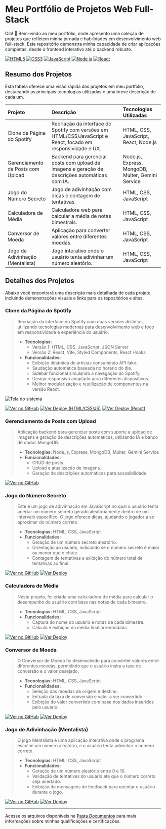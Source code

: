# Meu Portfólio de Projetos Web Full-Stack

Olá! 👋 Bem-vindo ao meu portfólio, onde apresento uma coleção de projetos que refletem minha jornada e habilidades em desenvolvimento web full-stack. Este repositório demonstra minha capacidade de criar aplicações completas, desde o frontend interativo até o backend robusto.

[![HTML5](https://img.shields.io/badge/-HTML5-000000?style=for-the-badge&logo=html5&logoColor=white)](https://developer.mozilla.org/en-US/docs/Web/HTML)
[![CSS3](https://img.shields.io/badge/-CSS3-000000?style=for-the-badge&logo=css3&logoColor=white)](https://developer.mozilla.org/en-US/docs/Web/CSS)
[![JavaScript](https://img.shields.io/badge/-JavaScript-000000?style=for-the-badge&logo=javascript&logoColor=white)](https://developer.mozilla.org/en-US/docs/Web/JavaScript)
[![Node.js](https://img.shields.io/badge/-Node.js-000000?style=for-the-badge&logo=node.js&logoColor=white)](https://nodejs.org/)
[![React](https://img.shields.io/badge/-React-000000?style=for-the-badge&logo=react&logoColor=white)](https://react.dev/)

## Resumo dos Projetos

Esta tabela oferece uma visão rápida dos projetos em meu portfólio, destacando as principais tecnologias utilizadas e uma breve descrição de cada um.

| Projeto                                  | Descrição                                                                                                  | Tecnologias Utilizadas                        |
| :--------------------------------------- | :--------------------------------------------------------------------------------------------------------- | :-------------------------------------------- |
| Clone da Página do Spotify                | Recriação da interface do Spotify com versões em HTML/CSS/JavaScript e React, focado em responsividade e UX. | HTML, CSS, JavaScript, React, Node.js        |
| Gerenciamento de Posts com Upload         | Backend para gerenciar posts com upload de imagens e geração de descrições automáticas com IA.                | Node.js, Express, MongoDB, Multer, Gemini Service |
| Jogo do Número Secreto                    | Jogo de adivinhação com dicas e contagem de tentativas.                                                    | HTML, CSS, JavaScript                           |
| Calculadora de Média                      | Calculadora web para calcular a média de notas bimestrais.                                                    | HTML, CSS, JavaScript                           |
| Conversor de Moeda                        | Aplicação para converter valores entre diferentes moedas.                                                     | HTML, CSS, JavaScript                           |
| Jogo de Adivinhação (Mentalista)          | Jogo interativo onde o usuário tenta adivinhar um número aleatório.                                          | HTML, CSS, JavaScript                           |

## Detalhes dos Projetos

Abaixo você encontrará uma descrição mais detalhada de cada projeto, incluindo demonstrações visuais e links para os repositórios e sites.

### Clone da Página do Spotify

>   Recriação da interface do Spotify com duas versões distintas, utilizando tecnologias modernas para desenvolvimento web e foco em responsividade e experiência do usuário.
>
>   * **Tecnologias:**
>       * Versão 1: HTML, CSS, JavaScript, JSON Server
>       * Versão 2: React, Vite, Styled Components, React Hooks
>   * **Funcionalidades:**
>       * Exibição dinâmica de artistas consumindo API fake.
>       * Saudação automática baseada no horário do dia.
>       * Sidebar funcional simulando a navegação do Spotify.
>       * Design responsivo adaptado para diferentes dispositivos.
>       * Melhor modularização e reutilização de componentes na versão React.

![Tela do sistema](https://github.com/vitoriapguimaraes/portfolio-developerFullStack-web/blob/master/HTML_CSS_Java-PaginaSpotify/display-PaginaSpotify.gif)

[![Ver no GitHub](https://img.shields.io/badge/Ver%20no%20GitHub-gray?style=for-the-badge&logo=github)](https://github.com/vitoriapguimaraes/portfolio-developerFullStack-web/tree/master/HTML_CSS_Java-PaginaSpotify)
[![Ver Deploy (HTML/CSS/JS)](https://img.shields.io/badge/Ver%20Deploy-lightgray?style=for-the-badge&logo=github)](https://vitoriapguimaraes.github.io/pagina-do-spotify/)
[![Ver Deploy (React)](https://img.shields.io/badge/Ver%20Deploy%20(React)-lightgray?style=for-the-badge&logo=github)](https://vitoriapguimaraes.github.io/react-spotify-clone/)

### Gerenciamento de Posts com Upload

>   Aplicação backend para gerenciar posts com suporte a upload de imagens e geração de descrições automáticas, utilizando IA e banco de dados MongoDB.
>
>   * **Tecnologias:** Node.js, Express, MongoDB, Multer, Gemini Service
>   * **Funcionalidades:**
>       * CRUD de posts.
>       * Upload e atualização de imagens.
>       * Geração de descrições automáticas para acessibilidade.

[![Ver no GitHub](https://img.shields.io/badge/Ver%20no%20GitHub-gray?style=for-the-badge&logo=github)](https://github.com/vitoriapguimaraes/portfolio-web-Java/tree/master/Node-Instabytes)

### Jogo do Número Secreto

>   Este é um jogo de adivinhação em JavaScript no qual o usuário tenta acertar um número secreto gerado aleatoriamente dentro de um intervalo específico. O jogo oferece dicas, ajudando o jogador a se aproximar do número correto.
>
>   * **Tecnologias:** HTML, CSS, JavaScript
>   * **Funcionalidades:**
>       * Geração de um número secreto aleatório.
>       * Orientação ao usuário, indicando se o número secreto é maior ou menor que o chute.
>       * Contagem de tentativas e exibição do número total de tentativas ao final.

[![Ver no GitHub](https://img.shields.io/badge/Ver%20no%20GitHub-gray?style=for-the-badge&logo=github)](https://github.com/vitoriapguimaraes/portfolio-web-Java/tree/master/HTML_CSS_Java-NumeroSecreto)
[![Ver Deploy](https://img.shields.io/badge/Ver%20Deploy-lightgray?style=for-the-badge&logo=github)](https://vitoriapguimaraes.github.io/jogo-do-numero-secreto/)

### Calculadora de Média

>   Neste projeto, foi criada uma calculadora de média para calcular o desempenho do usuário com base nas notas de cada bimestre.
>
>   * **Tecnologias:** HTML, CSS, JavaScript
>   * **Funcionalidades:**
>       * Captura do nome do usuário e notas de cada bimestre.
>       * Cálculo e exibição da média final arredondada.

[![Ver no GitHub](https://img.shields.io/badge/Ver%20no%20GitHub-gray?style=for-the-badge&logo=github)](https://github.com/vitoriapguimaraes/portfolio-projetos-web-Java/tree/master/HTML_CSS_Java-CalculadoraMedia)
[![Ver Deploy](https://img.shields.io/badge/Ver%20Deploy-lightgray?style=for-the-badge&logo=github)](https://vitoriapguimaraes.github.io/HTML_CSS_Javascript-CalculadoraMedia/)

### Conversor de Moeda

>   O Conversor de Moeda foi desenvolvido para converter valores entre diferentes moedas, permitindo que o usuário insira a taxa de conversão e o valor desejado.
>
>   * **Tecnologias:** HTML, CSS, JavaScript
>   * **Funcionalidades:**
>       * Seleção das moedas de origem e destino.
>       * Entrada da taxa de conversão e valor a ser convertido.
>       * Exibição do valor convertido com base nos dados inseridos pelo usuário.

[![Ver no GitHub](https://img.shields.io/badge/Ver%20no%20GitHub-gray?style=for-the-badge&logo=github)](https://github.com/vitoriapguimaraes/portfolio-projetos-web-Java/tree/master/HTML_CSS_Java-ConversorMoeda)
[![Ver Deploy](https://img.shields.io/badge/Ver%20Deploy-lightgray?style=for-the-badge&logo=github)](https://vitoriapguimaraes.github.io/conversor-de-moedas/)

### Jogo de Adivinhação (Mentalista)

>   O jogo Mentalista é uma aplicação interativa onde o programa escolhe um número aleatório, e o usuário tenta adivinhar o número correto.
>
>   * **Tecnologias:** HTML, CSS, JavaScript
>   * **Funcionalidades:**
>       * Geração de um número aleatório entre 0 e 10.
>       * Validação de tentativas do usuário até que o número correto seja acertado.
>       * Exibição de mensagens de feedback para orientar o usuário durante o jogo.

[![Ver no GitHub](https://img.shields.io/badge/Ver%20no%20GitHub-gray?style=for-the-badge&logo=github)](https://github.com/vitoriapguimaraes/portfolio-projetos-web-Java/tree/master/HTML_CSS_Java-Mentalista)
[![Ver Deploy](https://img.shields.io/badge/Ver%20Deploy-lightgray?style=for-the-badge&logo=github)](https://vitoriapguimaraes.github.io/jogo-mentalista/)

---

Acesse os arquivos disponíveis na [Pasta Documentos](https://github.com/vitoriapguimaraes/vitoriapguimaraes/tree/main/DOCUMENTOS) para mais informações sobre minhas qualificações e certificações.
